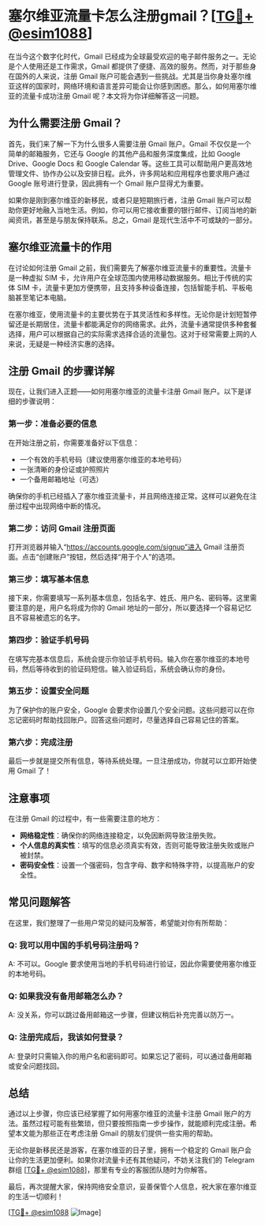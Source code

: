 # 塞尔维亚流量卡怎么注册gmail？[[TG💪+ @esim1088](https://t.me/s/esim1088)]

在当今这个数字化时代，Gmail 已经成为全球最受欢迎的电子邮件服务之一。无论是个人使用还是工作需求，Gmail 都提供了便捷、高效的服务。然而，对于那些身在国外的人来说，注册 Gmail 账户可能会遇到一些挑战。尤其是当你身处塞尔维亚这样的国家时，网络环境和语言差异可能会让你感到困惑。那么，如何用塞尔维亚的流量卡成功注册 Gmail 呢？本文将为你详细解答这一问题。

## 为什么需要注册 Gmail？

首先，我们来了解一下为什么很多人需要注册 Gmail 账户。Gmail 不仅仅是一个简单的邮箱服务，它还与 Google 的其他产品和服务深度集成，比如 Google Drive、Google Docs 和 Google Calendar 等。这些工具可以帮助用户更高效地管理文件、协作办公以及安排日程。此外，许多网站和应用程序也要求用户通过 Google 账号进行登录，因此拥有一个 Gmail 账户显得尤为重要。

如果你是刚到塞尔维亚的新移民，或者只是短期旅行者，注册 Gmail 账户可以帮助你更好地融入当地生活。例如，你可以用它接收重要的银行邮件、订阅当地的新闻资讯，甚至是与朋友保持联系。总之，Gmail 是现代生活中不可或缺的一部分。

## 塞尔维亚流量卡的作用

在讨论如何注册 Gmail 之前，我们需要先了解塞尔维亚流量卡的重要性。流量卡是一种虚拟 SIM 卡，允许用户在全球范围内使用移动数据服务。相比于传统的实体 SIM 卡，流量卡更加方便携带，且支持多种设备连接，包括智能手机、平板电脑甚至笔记本电脑。

在塞尔维亚，使用流量卡的主要优势在于其灵活性和多样性。无论你是计划短暂停留还是长期居住，流量卡都能满足你的网络需求。此外，流量卡通常提供多种套餐选择，用户可以根据自己的实际需求选择合适的流量包。这对于经常需要上网的人来说，无疑是一种经济实惠的选择。

## 注册 Gmail 的步骤详解

现在，让我们进入正题——如何用塞尔维亚的流量卡注册 Gmail 账户。以下是详细的步骤说明：

### 第一步：准备必要的信息

在开始注册之前，你需要准备好以下信息：
- 一个有效的手机号码（建议使用塞尔维亚的本地号码）
- 一张清晰的身份证或护照照片
- 一个备用邮箱地址（可选）

确保你的手机已经插入了塞尔维亚流量卡，并且网络连接正常。这样可以避免在注册过程中出现网络中断的情况。

### 第二步：访问 Gmail 注册页面

打开浏览器并输入“https://accounts.google.com/signup”进入 Gmail 注册页面。点击“创建账户”按钮，然后选择“用于个人”的选项。

### 第三步：填写基本信息

接下来，你需要填写一系列基本信息，包括名字、姓氏、用户名、密码等。这里需要注意的是，用户名将成为你的 Gmail 地址的一部分，所以要选择一个容易记忆且不容易被遗忘的名字。

### 第四步：验证手机号码

在填写完基本信息后，系统会提示你验证手机号码。输入你在塞尔维亚的本地号码，然后等待收到的验证码短信。输入验证码后，系统会确认你的身份。

### 第五步：设置安全问题

为了保护你的账户安全，Google 会要求你设置几个安全问题。这些问题可以在你忘记密码时帮助找回账户。回答这些问题时，尽量选择自己容易记住的答案。

### 第六步：完成注册

最后一步就是提交所有信息，等待系统处理。一旦注册成功，你就可以立即开始使用 Gmail 了！

## 注意事项

在注册 Gmail 的过程中，有一些需要注意的地方：
- **网络稳定性**：确保你的网络连接稳定，以免因断网导致注册失败。
- **个人信息的真实性**：填写的信息必须真实有效，否则可能导致注册失败或账户被封禁。
- **密码安全性**：设置一个强密码，包含字母、数字和特殊字符，以提高账户的安全性。

## 常见问题解答

在这里，我们整理了一些用户常见的疑问及解答，希望能对你有所帮助：

### Q: 我可以用中国的手机号码注册吗？
A: 不可以。Google 要求使用当地的手机号码进行验证，因此你需要使用塞尔维亚的本地号码。

### Q: 如果我没有备用邮箱怎么办？
A: 没关系，你可以跳过备用邮箱这一步骤，但建议稍后补充完善以防万一。

### Q: 注册完成后，我该如何登录？
A: 登录时只需输入你的用户名和密码即可。如果忘记了密码，可以通过备用邮箱或安全问题找回。

## 总结

通过以上步骤，你应该已经掌握了如何用塞尔维亚的流量卡注册 Gmail 账户的方法。虽然过程可能有些繁琐，但只要按照指南一步步操作，就能顺利完成注册。希望本文能为那些正在考虑注册 Gmail 的朋友们提供一些实用的帮助。

无论你是新移民还是游客，在塞尔维亚的日子里，拥有一个稳定的 Gmail 账户会让你的生活更加便利。如果你对流量卡还有其他疑问，不妨关注我们的 Telegram 群组 [[TG💪+ @esim1088](https://t.me/s/esim1088)]，那里有专业的客服团队随时为你解答。

最后，再次提醒大家，保持网络安全意识，妥善保管个人信息，祝大家在塞尔维亚的生活一切顺利！

[[TG💪+ @esim1088](https://t.me/s/esim1088) ![Image](https://i.postimg.cc/4NQfJmqS/Snipaste-2025-05-13-00-14-12.png)]